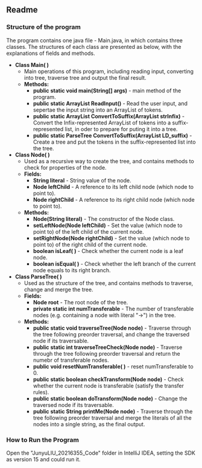 ## Readme

### Structure of the program

The program contains one java file - Main.java, in which contains three classes. The structures of each class are presented as below, with the explanations of fields and methods.

- **Class Main( )**
  - Main operations of this program, including reading input, converting into tree, traverse tree and output the final result.
  - **Methods:**
    - **public static void main(String[] args)** - main method of the program.
    - **public static ArrayList<String> ReadInput()** - Read the user input, and sepertae the input string into an ArrayList of tokens.
    - **public static ArrayList<String> ConvertToSuffix(ArrayList<String> strInfix)** - Convert the Infix-represented ArrayList of tokens into a suffix-represented list, in oder to prepare for puting it into a tree.
    - **public static ParseTree ConvertToSuffix(ArrayList<String> LD_suffix)** - Create a tree and put the tokens in the suffix-represented list into the tree.
- **Class Node( )**
  - Used as a recursive way to create the tree, and contains methods to check for properties of the node.
  - **Fields:** 
    - **String literal** - String value of the node.
    - **Node leftChild** - A reference to its left child node (which node to point to).
    - **Node rightChild** - A reference to its right child node (which node to point to).
  - **Methods:** 
    - **Node(String literal)** - The constructor of the Node class.
    - **setLeftNode(Node leftChild)** - Set the value (which node to point to) of the left child of the current node.
    - **setRightNode(Node rightChild)** - Set the value (which node to point to) of the right child of the current node.
    - **boolean isLeaf( )** - Check whether the current node is a leaf node.
    - **boolean isEqual( )** - Check whether the left branch of the current node equals to its right branch.
- **Class ParseTree( )**
  - Used as the structure of the tree, and contains methods to traverse, change and merge the tree.
  - **Fields:**
    - **Node root** - The root node of the tree.
    - **private static int numTransferable** - The number of transferable nodes (e.g. containing a node with literal "->") in the tree.
  - **Methods:** 
    - **public static void traverseTree(Node node)** - Traverse through the tree following preorder traversal, and change the traversed node if its traversable.
    - **public static int traverseTreeCheck(Node node)** - Traverse through the tree following preorder traversal and return the numebr of transferable nodes.
    - **public void resetNumTransferable( )** - reset numTransferable to 0.
    - **public static boolean checkTransform(Node node)** - Check whether the current node is transferable (satisfy the transfer rules). 
    - **public static boolean doTransform(Node node)** - Change the traversed node if its traversable.
    - **public static String printMe(Node node)** - Traverse through the tree following preorder traversal and merge the literals of all the nodes into a single string, as the final output.

### How to Run the Program

Open the "JunyuLIU_20216355_Code" folder in IntelliJ IDEA, setting the SDK as version 15 and could run it.

